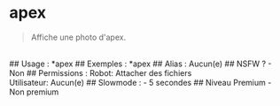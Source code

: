 # apex

> Affiche une photo d'apex.

<br>
## Usage :
*apex
## Exemples :
*apex
## Alias :
Aucun(e)
## NSFW ?
- Non
## Permissions :
Robot: Attacher des fichiers
<br>
Utilisateur: Aucun(e)
## Slowmode :
- 5 secondes
## Niveau Premium
- Non premium
